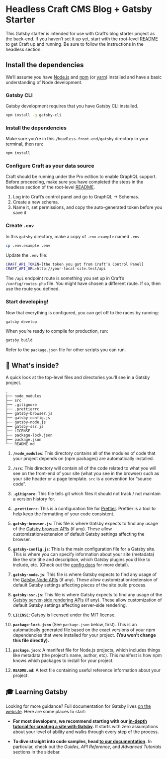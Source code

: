 # Headless Craft CMS Blog + Gatsby Starter

This Gatsby starter is intended for use with Craft’s blog starter project as the back-end. If you haven’t set it up yet, start with the root-level [README](../../README.md) to get Craft up and running. Be sure to follow the instructions in the headless section.

## Install the dependencies

We’ll assume you have [Node.js](https://nodejs.org) and [npm](https://www.npmjs.com/) (or [yarn](https://yarnpkg.com)) installed and have a basic understanding of Node development.

### Gatsby CLI

Gatsby development requires that you have Gatsby CLI installed.

```bash
npm install -g gatsby-cli
```

### Install the dependencies

Make sure you’re in this `/headless-front-end/gatsby` directory in your terminal, then run:

```bash
npm install
```

###  Configure Craft as your data source

Craft should be running under the Pro edition to enable GraphQL support. Before proceeding, make sure you have completed the steps in the headless section of the root-level [README](../../README.md). 

1. Log into Craft’s control panel and go to GraphQL → Schemas.
1. Create a new schema.
1. Name it, set permissions, and copy the auto-generated token before you save it

### Create `.env`

In this `gatsby` directory, make a copy of `.env.example` named `.env`.

```bash
cp .env.example .env
```

Update the `.env` file:

```bash
CRAFT_API_TOKEN=[the token you got from Craft’s Control Panel]
CRAFT_API_URL=http://your-local-site.test/api
```

The `/api` endpoint route is something you set up in Craft’s `/config/routes.php` file. You might have chosen a different route. If so, then use the route you defined.

### Start developing!

Now that everything is configured, you can get off to the races by running:

```bash
gatsby develop
```

When you’re ready to compile for production, run:

```bash
gatsby build
```

Refer to the `package.json` file for other scripts you can run.

## 🧐 What's inside?

A quick look at the top-level files and directories you'll see in a Gatsby project.

    .
    ├── node_modules
    ├── src
    ├── .gitignore
    ├── .prettierrc
    ├── gatsby-browser.js
    ├── gatsby-config.js
    ├── gatsby-node.js
    ├── gatsby-ssr.js
    ├── LICENSE
    ├── package-lock.json
    ├── package.json
    └── README.md

1.  **`/node_modules`**: This directory contains all of the modules of code that your project depends on (npm packages) are automatically installed.

2.  **`/src`**: This directory will contain all of the code related to what you will see on the front-end of your site (what you see in the browser) such as your site header or a page template. `src` is a convention for “source code”.

3.  **`.gitignore`**: This file tells git which files it should not track / not maintain a version history for.

4.  **`.prettierrc`**: This is a configuration file for [Prettier](https://prettier.io/). Prettier is a tool to help keep the formatting of your code consistent.

5.  **`gatsby-browser.js`**: This file is where Gatsby expects to find any usage of the [Gatsby browser APIs](https://www.gatsbyjs.org/docs/browser-apis/) (if any). These allow customization/extension of default Gatsby settings affecting the browser.

6.  **`gatsby-config.js`**: This is the main configuration file for a Gatsby site. This is where you can specify information about your site (metadata) like the site title and description, which Gatsby plugins you’d like to include, etc. (Check out the [config docs](https://www.gatsbyjs.org/docs/gatsby-config/) for more detail).

7.  **`gatsby-node.js`**: This file is where Gatsby expects to find any usage of the [Gatsby Node APIs](https://www.gatsbyjs.org/docs/node-apis/) (if any). These allow customization/extension of default Gatsby settings affecting pieces of the site build process.

8.  **`gatsby-ssr.js`**: This file is where Gatsby expects to find any usage of the [Gatsby server-side rendering APIs](https://www.gatsbyjs.org/docs/ssr-apis/) (if any). These allow customization of default Gatsby settings affecting server-side rendering.

9.  **`LICENSE`**: Gatsby is licensed under the MIT license.

10. **`package-lock.json`** (See `package.json` below, first). This is an automatically generated file based on the exact versions of your npm dependencies that were installed for your project. **(You won’t change this file directly).**

11. **`package.json`**: A manifest file for Node.js projects, which includes things like metadata (the project’s name, author, etc). This manifest is how npm knows which packages to install for your project.

12. **`README.md`**: A text file containing useful reference information about your project.

## 🎓 Learning Gatsby

Looking for more guidance? Full documentation for Gatsby lives [on the website](https://www.gatsbyjs.org/). Here are some places to start:

- **For most developers, we recommend starting with our [in-depth tutorial for creating a site with Gatsby](https://www.gatsbyjs.org/tutorial/).** It starts with zero assumptions about your level of ability and walks through every step of the process.

- **To dive straight into code samples, head [to our documentation](https://www.gatsbyjs.org/docs/).** In particular, check out the _Guides_, _API Reference_, and _Advanced Tutorials_ sections in the sidebar.
